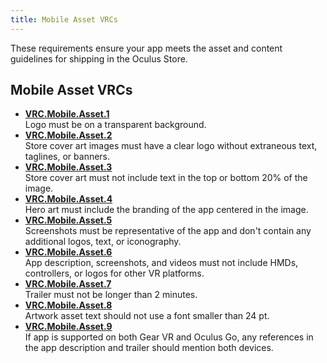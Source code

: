 ```yaml
---
title: Mobile Asset VRCs
---
```


These requirements ensure your app meets the asset and content guidelines for shipping in the Oculus Store.

## Mobile Asset VRCs

* **[VRC.Mobile.Asset.1](/distribute/latest/concepts/vrc-mobile-asset-1/)**  
Logo must be on a transparent background.
* **[VRC.Mobile.Asset.2](/distribute/latest/concepts/vrc-mobile-asset-2/)**  
Store cover art images must have a clear logo without extraneous text, taglines, or banners.
* **[VRC.Mobile.Asset.3](/distribute/latest/concepts/vrc-mobile-asset-3/)**  
Store cover art must not include text in the top or bottom 20% of the image.
* **[VRC.Mobile.Asset.4](/distribute/latest/concepts/vrc-mobile-asset-4/)**  
Hero art must include the branding of the app centered in the image.
* **[VRC.Mobile.Asset.5](/distribute/latest/concepts/vrc-mobile-asset-5/)**  
Screenshots must be representative of the app and don't contain any additional logos, text, or iconography.
* **[VRC.Mobile.Asset.6](/distribute/latest/concepts/vrc-mobile-asset-6/)**  
App description, screenshots, and videos must not include HMDs, controllers, or logos for other VR platforms.
* **[VRC.Mobile.Asset.7](/distribute/latest/concepts/vrc-mobile-asset-7/)**  
Trailer must not be longer than 2 minutes.
* **[VRC.Mobile.Asset.8](/distribute/latest/concepts/vrc-mobile-asset-8/)**  
Artwork asset text should not use a font smaller than 24 pt.
* **[VRC.Mobile.Asset.9](/distribute/latest/concepts/vrc-mobile-asset-9/)**  
If app is supported on both Gear VR and Oculus Go, any references in the app description and trailer should mention both devices.

